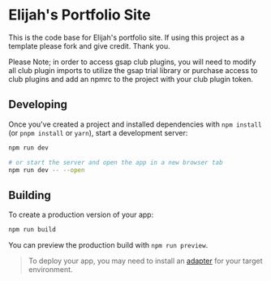 # Elijah's Portfolio Site

This is the code base for Elijah's portfolio site. If using this project as a template please fork and give credit. Thank you.

Please Note; in order to access gsap club plugins, you will need to modify all club plugin imports to utilize the gsap trial library or purchase access to club plugins and add an npmrc to the project with your club plugin token.

## Developing

Once you've created a project and installed dependencies with `npm install` (or `pnpm install` or `yarn`), start a development server:

```bash
npm run dev

# or start the server and open the app in a new browser tab
npm run dev -- --open
```

## Building

To create a production version of your app:

```bash
npm run build
```

You can preview the production build with `npm run preview`.

> To deploy your app, you may need to install an [adapter](https://kit.svelte.dev/docs/adapters) for your target environment.
